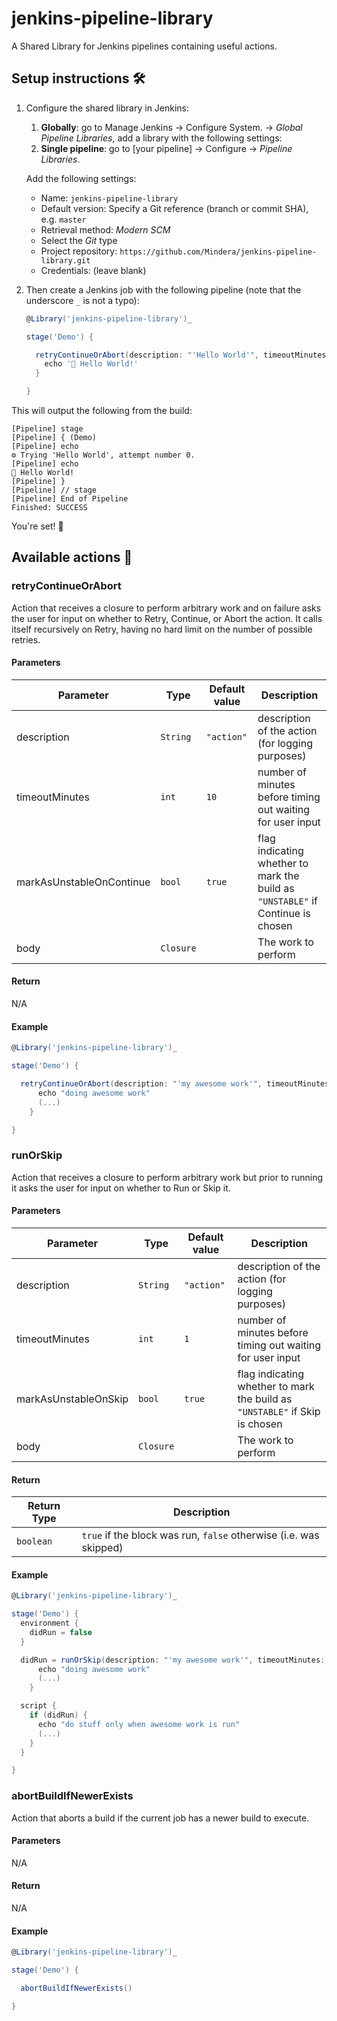 # jenkins-pipeline-library

A Shared Library for Jenkins pipelines containing useful actions.

## Setup instructions 🛠

1. Configure the shared library in Jenkins:

    1. **Globally**: go to Manage Jenkins -> Configure System. -> _Global Pipeline Libraries_, add a library with the following settings:
    2. **Single pipeline**: go to [your pipeline] -> Configure -> _Pipeline Libraries_.

    Add the following settings:

    - Name: `jenkins-pipeline-library`
    - Default version: Specify a Git reference (branch or commit SHA), e.g. `master`
    - Retrieval method: _Modern SCM_
    - Select the _Git_ type
    - Project repository: `https://github.com/Mindera/jenkins-pipeline-library.git`
    - Credentials: (leave blank)

2. Then create a Jenkins job with the following pipeline (note that the underscore `_` is not a typo):

    ```groovy
    @Library('jenkins-pipeline-library')_

    stage('Demo') {

      retryContinueOrAbort(description: "'Hello World'", timeoutMinutes: 1) {
        echo '🤖 Hello World!'
      }

    }
    ```

This will output the following from the build:

```
[Pipeline] stage
[Pipeline] { (Demo)
[Pipeline] echo
⚙️ Trying 'Hello World', attempt number 0.
[Pipeline] echo
🤖 Hello World!
[Pipeline] }
[Pipeline] // stage
[Pipeline] End of Pipeline
Finished: SUCCESS
```

You're set! 🚀

## Available actions 🤖

### retryContinueOrAbort

Action that receives a closure to perform arbitrary work and on failure asks the user for input on whether to Retry, Continue, or Abort the action. It calls itself recursively on Retry, having no hard limit on the number of possible retries.

#### Parameters

Parameter | Type | Default value | Description
------------ | ------------- | ------------- | -------------
description | `String` | `"action"` | description of the action (for logging purposes)
timeoutMinutes | `int` | `10` | number of minutes before timing out waiting for user input
markAsUnstableOnContinue | `bool` | `true` | flag indicating whether to mark the build as `"UNSTABLE"` if Continue is chosen
body | `Closure` | | The work to perform

#### Return

N/A

#### Example

```groovy
@Library('jenkins-pipeline-library')_

stage('Demo') {

  retryContinueOrAbort(description: "'my awesome work'", timeoutMinutes: 1) {
      echo "doing awesome work"
      (...)
    }

}
```

### runOrSkip

Action that receives a closure to perform arbitrary work but prior to running it asks the user for input on whether to Run or Skip it.

#### Parameters

Parameter | Type | Default value | Description
------------ | ------------- | ------------- | -------------
description | `String` | `"action"` | description of the action (for logging purposes)
timeoutMinutes | `int` | `1` | number of minutes before timing out waiting for user input
markAsUnstableOnSkip | `bool` | `true` | flag indicating whether to mark the build as `"UNSTABLE"` if Skip is chosen
body | `Closure` | | The work to perform

#### Return

Return Type | Description
------------ | -------------
`boolean` | `true` if the block was run, `false` otherwise (i.e. was skipped)

#### Example

```groovy
@Library('jenkins-pipeline-library')_

stage('Demo') {
  environment {
    didRun = false
  }

  didRun = runOrSkip(description: "'my awesome work'", timeoutMinutes: 1) {
      echo "doing awesome work"
      (...)
    }

  script {
    if (didRun) {
      echo "do stuff only when awesome work is run"
      (...)
    }
  }

}
```

### abortBuildIfNewerExists

Action that aborts a build if the current job has a newer build to execute.

#### Parameters

N/A

#### Return

N/A

#### Example

```groovy
@Library('jenkins-pipeline-library')_

stage('Demo') {

  abortBuildIfNewerExists()

}
```
